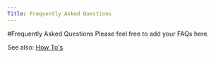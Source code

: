 ```yaml
---
Title: Frequently Asked Questions
---
```

#Frequently Asked Questions
Please feel free to add your FAQs here.

See also: [How To's](%base_url%/wiki/howtos)
